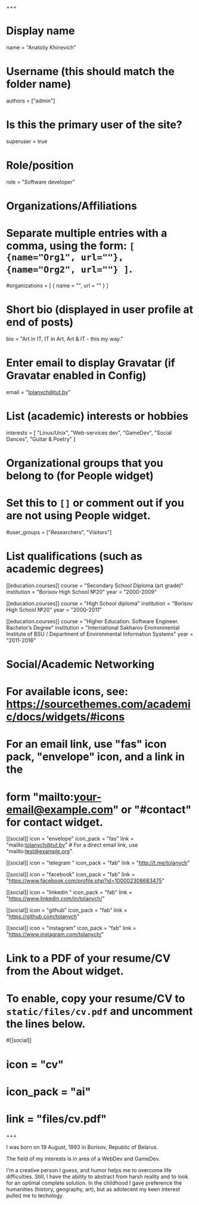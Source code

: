 +++
# Display name
name = "Anatoliy Khinevich"

# Username (this should match the folder name)
authors = ["admin"]

# Is this the primary user of the site?
superuser = true

# Role/position
role = "Software developer"

# Organizations/Affiliations
#   Separate multiple entries with a comma, using the form: `[ {name="Org1", url=""}, {name="Org2", url=""} ]`.
#organizations = [ { name = "", url = "" } ]

# Short bio (displayed in user profile at end of posts)
bio = "Art in IT, IT in Art, Art & IT - this my way."

# Enter email to display Gravatar (if Gravatar enabled in Config)
email = "tolanych@tut.by"

# List (academic) interests or hobbies
interests = [
  "Linux/Unix",
  "Web-services dev",
  "GameDev",
  "Social Dances",
  "Guitar & Poetry"
]

# Organizational groups that you belong to (for People widget)
#   Set this to `[]` or comment out if you are not using People widget.
#user_groups = ["Researchers", "Visitors"]

# List qualifications (such as academic degrees)
[[education.courses]]
  course = "Secondary School Diploma (art grade)"
  institution = "Borisov High School №20"
  year = "2000-2009"

[[education.courses]]
  course = "High School diploma"
  institution = "Borisov High School №20"
  year = "2000-2011"

[[education.courses]]
  course = "Higher Education. Software Engineer. Bachelor’s Degree"
  institution = "International Sakharov Environmental Institute of BSU / Department of Environmental Information Systems"
  year = "2011-2016"

# Social/Academic Networking
# For available icons, see: https://sourcethemes.com/academic/docs/widgets/#icons
#   For an email link, use "fas" icon pack, "envelope" icon, and a link in the
#   form "mailto:your-email@example.com" or "#contact" for contact widget.

[[social]]
  icon = "envelope"
  icon_pack = "fas"
  link = "mailto:tolanych@tut.by"  # For a direct email link, use "mailto:test@example.org".

[[social]]
  icon = "telegram "
  icon_pack = "fab"
  link = "http://t.me/tolanych"

[[social]]
  icon = "facebook"
  icon_pack = "fab"
  link = "https://www.facebook.com/profile.php?id=100002308683475"

[[social]]
  icon = "linkedin "
  icon_pack = "fab"
  link = "https://www.linkedin.com/in/tolanych/"

[[social]]
  icon = "github"
  icon_pack = "fab"
  link = "https://github.com/tolanych"

[[social]]
  icon = "instagram"
  icon_pack = "fab"
  link = "https://www.instagram.com/tolanych/"

# Link to a PDF of your resume/CV from the About widget.
# To enable, copy your resume/CV to `static/files/cv.pdf` and uncomment the lines below.
#[[social]]
#  icon = "cv"
#  icon_pack = "ai"
#  link = "files/cv.pdf"

+++

I was born on 19 August, 1993 in Borisov, Republic of Belarus.

The field of my interests is in area of a WebDev and GameDev.

I'm a creative person I guess, and humor helps me to overcome life difficulties. Still, I have the ability to abstract from harsh reality and to look for an optimal complete solution. In the childhood I gave preference the humanities (history, geography, art), but as adolecent my keen interest pulled me to techology.
